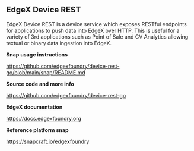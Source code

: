 EdgeX Device REST
---
EdgeX Device REST is a device service which exposes RESTful endpoints for applications to push data into EdgeX over HTTP. This is useful for a variety of 3rd applications such as Point of Sale and CV Analytics allowing textual or binary data ingestion into EdgeX.

**Snap usage instructions**

https://github.com/edgexfoundry/device-rest-go/blob/main/snap/README.md

**Source code and more info**

https://github.com/edgexfoundry/device-rest-go

**EdgeX documentation**

https://docs.edgexfoundry.org

**Reference platform snap**

https://snapcraft.io/edgexfoundry